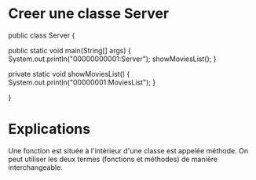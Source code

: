 
# Creer une classe Server

public class Server {

  public static void main(String[] args) {
    System.out.println("00000000001:Server");
    showMoviesList();
  }

  private static void showMoviesList() {
    System.out.println("00000001:MoviesList");
  }

}


# Explications

  Une fonction est située à l'intérieur d'une classe est appelée méthode. 
  On peut utiliser les deux termes (fonctions et méthodes) de manière interchangeable.